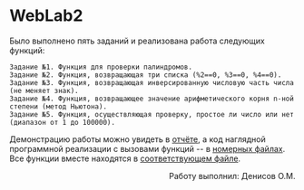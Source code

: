   # WebLab2
  Было выполнено пять заданий и реализована работа следующих функций:
  
    Задание №1. Функция для проверки палиндромов.
    Задание №2. Функция, возвращающая три списка (%2==0, %3==0, %4==0).
    Задание №3. Функция, возвращающая инверсированную числовую часть числа (не меняет знак).
    Задание №4. Функция, возвращающее значение арифметического корня n-ной степени (метод Ньютона).
    Задание №5. Функция, осуществляющая проверку, простое ли число или нет (диапазон от 1 до 100000).
  
  Демонстрацию работы можно увидеть в [отчёте](https://github.com/Nelistik/WebLab2/blob/main/Отчёт%20по%20лабораторной%20работе%202%20(ИДБ-20-08%3B%20Денисов%20О.М).docx), а код наглядной программной реализации c вызовами функций -- в [номерных файлах](https://github.com/Nelistik/WebLab2/tree/main/task№). Все функции вместе находятся в [соответствующем файле](https://github.com/Nelistik/WebLab2/blob/main/allFunctionsTogether(1to5).py).
  
  
  
  <div style="text-align: right">Работу выполнил: Денисов О.М.</div>
